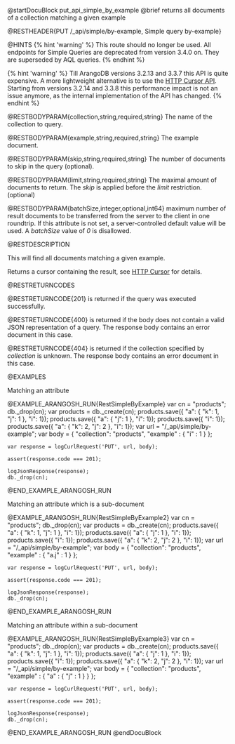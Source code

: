 
@startDocuBlock put_api_simple_by_example
@brief returns all documents of a collection matching a given example

@RESTHEADER{PUT /_api/simple/by-example, Simple query by-example}

@HINTS
{% hint 'warning' %}
This route should no longer be used.
All endpoints for Simple Queries are deprecated from version 3.4.0 on.
They are superseded by AQL queries.
{% endhint %}

{% hint 'warning' %}
Till ArangoDB versions 3.2.13 and 3.3.7 this API is quite expensive.
A more lightweight alternative is to use the [HTTP Cursor API](../AqlQueryCursor/README.md).
Starting from versions 3.2.14 and 3.3.8 this performance impact is not
an issue anymore, as the internal implementation of the API has changed.
{% endhint %}

@RESTBODYPARAM{collection,string,required,string}
The name of the collection to query.

@RESTBODYPARAM{example,string,required,string}
The example document.

@RESTBODYPARAM{skip,string,required,string}
The number of documents to skip in the query (optional).

@RESTBODYPARAM{limit,string,required,string}
The maximal amount of documents to return. The *skip*
is applied before the *limit* restriction. (optional)

@RESTBODYPARAM{batchSize,integer,optional,int64}
maximum number of result documents to be transferred from
the server to the client in one roundtrip. If this attribute is
not set, a server-controlled default value will be used. A *batchSize* value of
*0* is disallowed.

@RESTDESCRIPTION

This will find all documents matching a given example.

Returns a cursor containing the result, see [HTTP Cursor](../AqlQueryCursor/README.md) for details.

@RESTRETURNCODES

@RESTRETURNCODE{201}
is returned if the query was executed successfully.

@RESTRETURNCODE{400}
is returned if the body does not contain a valid JSON representation of a
query. The response body contains an error document in this case.

@RESTRETURNCODE{404}
is returned if the collection specified by *collection* is unknown.  The
response body contains an error document in this case.

@EXAMPLES

Matching an attribute

@EXAMPLE_ARANGOSH_RUN{RestSimpleByExample}
    var cn = "products";
    db._drop(cn);
    var products = db._create(cn);
    products.save({ "a": { "k": 1, "j": 1 }, "i": 1});
    products.save({ "a": { "j": 1 }, "i": 1});
    products.save({ "i": 1});
    products.save({ "a": { "k": 2, "j": 2 }, "i": 1});
    var url = "/_api/simple/by-example";
    var body = { "collection": "products", "example" :  { "i" : 1 }  };

    var response = logCurlRequest('PUT', url, body);

    assert(response.code === 201);

    logJsonResponse(response);
    db._drop(cn);
@END_EXAMPLE_ARANGOSH_RUN

Matching an attribute which is a sub-document

@EXAMPLE_ARANGOSH_RUN{RestSimpleByExample2}
    var cn = "products";
    db._drop(cn);
    var products = db._create(cn);
    products.save({ "a": { "k": 1, "j": 1 }, "i": 1});
    products.save({ "a": { "j": 1 }, "i": 1});
    products.save({ "i": 1});
    products.save({ "a": { "k": 2, "j": 2 }, "i": 1});
    var url = "/_api/simple/by-example";
    var body = { "collection": "products", "example" : { "a.j" : 1 } };

    var response = logCurlRequest('PUT', url, body);

    assert(response.code === 201);

    logJsonResponse(response);
    db._drop(cn);
@END_EXAMPLE_ARANGOSH_RUN

Matching an attribute within a sub-document

@EXAMPLE_ARANGOSH_RUN{RestSimpleByExample3}
    var cn = "products";
    db._drop(cn);
    var products = db._create(cn);
    products.save({ "a": { "k": 1, "j": 1 }, "i": 1});
    products.save({ "a": { "j": 1 }, "i": 1});
    products.save({ "i": 1});
    products.save({ "a": { "k": 2, "j": 2 }, "i": 1});
    var url = "/_api/simple/by-example";
    var body = { "collection": "products", "example" : { "a" : { "j" : 1 } } };

    var response = logCurlRequest('PUT', url, body);

    assert(response.code === 201);

    logJsonResponse(response);
    db._drop(cn);
@END_EXAMPLE_ARANGOSH_RUN
@endDocuBlock
